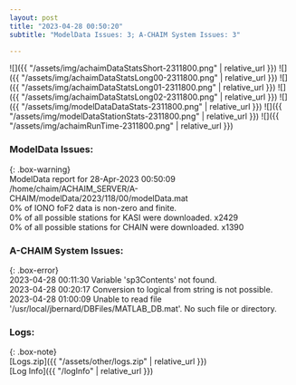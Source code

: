```yaml
---
layout: post
title: "2023-04-28 00:50:20"
subtitle: "ModelData Issues: 3; A-CHAIM System Issues: 3"

---
```


![]({{ "/assets/img/achaimDataStatsShort-2311800.png" | relative_url }})
![]({{ "/assets/img/achaimDataStatsLong00-2311800.png" | relative_url }})
![]({{ "/assets/img/achaimDataStatsLong01-2311800.png" | relative_url }})
![]({{ "/assets/img/achaimDataStatsLong02-2311800.png" | relative_url }})
![]({{ "/assets/img/modelDataDataStats-2311800.png" | relative_url }})
![]({{ "/assets/img/modelDataStationStats-2311800.png" | relative_url }})
![]({{ "/assets/img/achaimRunTime-2311800.png" | relative_url }})


### ModelData Issues:  
  
{: .box-warning}  
 ModelData report for 28-Apr-2023 00:50:09   
 /home/chaim/ACHAIM_SERVER/A-CHAIM/modelData/2023/118/00/modelData.mat   
 0% of IONO foF2 data is non-zero and finite.   
 0% of all possible stations for KASI were downloaded. x2429   
 0% of all possible stations for CHAIN were downloaded. x1390   
  
### A-CHAIM System Issues:  
  
{: .box-error}  
2023-04-28 00:11:30 Variable 'sp3Contents' not found.  
2023-04-28 00:20:17 Conversion to logical from string is not possible.  
2023-04-28 01:00:09 Unable to read file '/usr/local/jbernard/DBFiles/MATLAB_DB.mat'. No such file or directory.  

### Logs:  
  
{: .box-note}  
[Logs.zip]({{ "/assets/other/logs.zip" | relative_url }})  
[Log Info]({{ "/logInfo" | relative_url }})  

